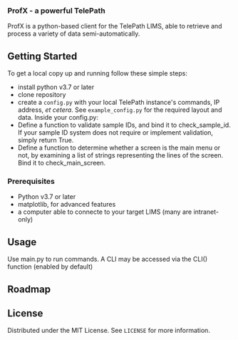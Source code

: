  <h3>ProfX - a powerful TelePath</h3>

  <p>
    ProfX is a python-based client for the TelePath LIMS, able to retrieve and process a variety of data semi-automatically.
    <br />
</p>

<!-- GETTING STARTED -->
## Getting Started
To get a local copy up and running follow these simple steps:
* install python v3.7 or later
* clone repository
* create a `config.py` with your local TelePath instance's commands, IP address, *et cetera*. See `example_config.py` for the required layout and data.
Inside your config.py: 
* Define a function to validate sample IDs, and bind it to check_sample_id. If your sample ID system does not require or implement validation, simply return True.
* Define a function to determine whether a screen is the main menu or not, by examining a list of strings representing the lines of the screen. Bind it to check_main_screen.

### Prerequisites
* Python v3.7 or later
* matplotlib, for advanced features
* a computer able to connecte to your target LIMS (many are intranet-only)
  
<!-- USAGE EXAMPLES -->
## Usage
Use main.py to run commands. 
A CLI may be accessed via the CLI() function (enabled by default)

<!-- ROADMAP -->
## Roadmap


<!-- LICENSE -->
## License
Distributed under the MIT License. See `LICENSE` for more information.
